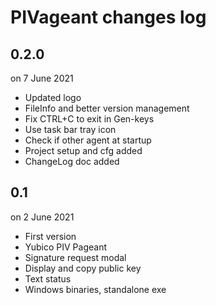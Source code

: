 
# PIVageant changes log

## 0.2.0

on 7 June 2021

* Updated logo
* FileInfo and better version management
* Fix CTRL+C to exit in Gen-keys
* Use task bar tray icon
* Check if other agent at startup
* Project setup and cfg added
* ChangeLog doc added

## 0.1

on 2 June 2021

* First version
* Yubico PIV Pageant
* Signature request modal
* Display and copy public key
* Text status
* Windows binaries, standalone exe
